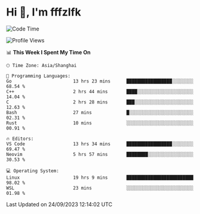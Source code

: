# Hi 👋, I'm fffzlfk

<!--START_SECTION:waka-->
![Code Time](http://img.shields.io/badge/Code%20Time-441%20hrs%2038%20mins-blue)

![Profile Views](http://img.shields.io/badge/Profile%20Views-0-blue)

📊 **This Week I Spent My Time On** 

```text
🕑︎ Time Zone: Asia/Shanghai

💬 Programming Languages: 
Go                       13 hrs 23 mins      █████████████████░░░░░░░░   68.54 % 
C++                      2 hrs 44 mins       ████░░░░░░░░░░░░░░░░░░░░░   14.04 % 
C                        2 hrs 28 mins       ███░░░░░░░░░░░░░░░░░░░░░░   12.63 % 
Bash                     27 mins             █░░░░░░░░░░░░░░░░░░░░░░░░   02.31 % 
Rust                     10 mins             ░░░░░░░░░░░░░░░░░░░░░░░░░   00.91 % 

🔥 Editors: 
VS Code                  13 hrs 34 mins      █████████████████░░░░░░░░   69.47 % 
Neovim                   5 hrs 57 mins       ████████░░░░░░░░░░░░░░░░░   30.53 % 

💻 Operating System: 
Linux                    19 hrs 9 mins       █████████████████████████   98.02 % 
WSL                      23 mins             ░░░░░░░░░░░░░░░░░░░░░░░░░   01.98 % 
```


 Last Updated on 24/09/2023 12:14:02 UTC
<!--END_SECTION:waka-->
